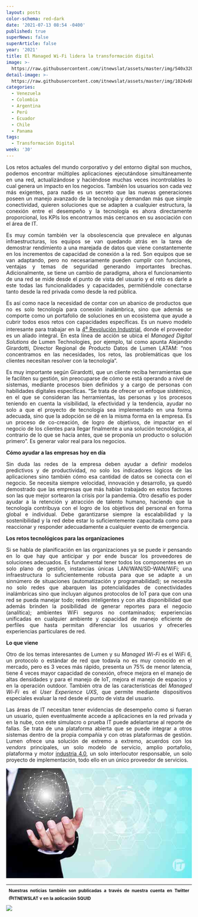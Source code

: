 ```yaml
---
layout: posts
color-schema: red-dark
date: '2021-07-13 08:54 -0400'
published: true
superNews: false
superArticle: false
year: '2021'
title: El Managed Wi-Fi lidera la transformación digital
image: >-
  https://raw.githubusercontent.com/itnewslat/assets/master/img/540x320/TransformacionDigital-p.jpg
detail-image: >-
  https://raw.githubusercontent.com/itnewslat/assets/master/img/1024x680/TransformacionDigital-g.jpg
categories:
  - Venezuela
  - Colombia
  - Argentina
  - Perú
  - Ecuador
  - Chile
  - Panama
tags:
  - Transformación Digital
week: '30'
---
```

<p style="text-align: justify;">Los retos actuales del mundo corporativo y del entorno digital son muchos, podemos encontrar múltiples aplicaciones ejecutándose simultáneamente en una red, actualizándose y haciéndose muchas veces incontrolables lo cual genera un impacto en los negocios. También los usuarios son cada vez más exigentes, para nadie es un secreto que las nuevas generaciones poseen un manejo avanzado de la tecnología y demandan más que simple conectividad, quieren soluciones que se adapten a cualquier estructura, la conexión entre el desempeño y la tecnología es ahora directamente proporcional, los KPIs los encontramos más cercanos en su asociación con el área de IT.</p>
<p style="text-align: justify;">Es muy común también ver la obsolescencia que prevalece en algunas infraestructuras, los equipos se van quedando atrás en la tarea de demostrar rendimiento a una marejada de datos que viene constantemente en los incrementos de capacidad de conexión a la red. Son equipos que se van adaptando, pero no necesariamente pueden cumplir con funciones, ventajas y temas de seguridad generando importantes brechas. Adicionalmente, se tiene un cambio de paradigma, ahora el funcionamiento de una red se mide desde el punto de vista del usuario y el reto es darle a este todas las funcionalidades y capacidades, permitiéndole conectarse tanto desde la red privada como desde la red pública.</p>
<p style="text-align: justify;">Es así como nace la necesidad de contar con un abanico de productos que no es solo tecnología para conexión inalámbrica, sino que además se comporte como un portafolio de soluciones en un ecosistema que ayude a cubrir todos esos retos con capacidades específicas. Es un nuevo modelo interesante para trabajar en la <a href="https://brandcom.us4.list-manage.com/track/click?u=9581ae7daa795e06b11c9f476&amp;id=40f431fb68&amp;e=0af6310e5f">4<sup>a</sup> Revolución Industrial,</a> donde el proveedor es un aliado integral. En esta línea de acción se ubica el <em>Managed Digital Solutions</em> de Lumen Technologies, por ejemplo, tal como apunta Alejandro Girardotti, Director Regional de Producto Datos de Lumen LATAM: “nos concentramos en las necesidades, los retos, las problemáticas que los clientes necesitan resolver con la tecnología”.</p>
<p style="text-align: justify;">Es muy importante según Girardotti, que un cliente reciba herramientas que le faciliten su gestión, sin preocuparse de cómo se está operando a nivel de sistemas, mediante procesos bien definidos y a cargo de personas con habilidades digitales específicas. “Se trata de ofrecer un enfoque sistémico, en el que se consideran las herramientas, las personas y los procesos teniendo en cuenta la visibilidad, la efectividad y la tendencia, ayudar no solo a que el proyecto de tecnología sea implementado en una forma adecuada, sino que la adopción se dé en la misma forma en la empresa. Es un proceso de co-creación, de logro de objetivos, de impactar en el negocio de los clientes para llegar finalmente a una solución tecnológica, al contrario de lo que se hacía antes, que se proponía un producto o solución primero”. Es generar valor real para los negocios.</p>
<p style="text-align: justify;"><strong>Cómo ayudar a las empresas hoy en día</strong></p>
<p style="text-align: justify;">Sin duda las redes de la empresa deben ayudar a definir modelos predictivos y de productividad, no solo los indicadores lógicos de las aplicaciones sino también cómo esa cantidad de datos se conecta con el negocio. Se necesita siempre velocidad, innovación y desarrollo, ya quedó demostrado que las empresas que más habían trabajado en estos factores son las que mejor sortearon la crisis por la pandemia. Otro desafío es poder ayudar a la retención y atracción de talento humano, haciendo que la tecnología contribuya con el logro de los objetivos del personal en forma global e individual. Debe garantizarse siempre la escalabilidad y la sostenibilidad y la red debe estar lo suficientemente capacitada como para reaccionar y responder adecuadamente a cualquier evento de emergencia.</p>
<p style="text-align: justify;"><strong>Los retos tecnológicos para las organizaciones</strong></p>
<p style="text-align: justify;">Si se habla de planificación en las organizaciones ya se puede ir pensando en lo que hay que anticipar y por ende buscar los proveedores de soluciones adecuados. Es fundamental tener todos los componentes en un solo plano de gestión, instancias únicas LAN/WAN/SD-WAN/WiFi; una infraestructura lo suficientemente robusta para que se adapte a un sinnúmero de situaciones (automatización y programabilidad); se necesita no solo redes que abarquen las potencialidades de conectividades inalámbricas sino que incluyan algunos protocolos de IoT para que con una red se pueda manejar todo; redes inteligentes y con alta disponibilidad que además brinden la posibilidad de generar reportes para el negocio (analítica); ambientes WiFi seguros no contaminados; experiencias unificadas en cualquier ambiente y capacidad de manejo eficiente de perfiles que hasta permitan diferenciar los usuarios y ofrecerles experiencias particulares de red.</p>
<p style="text-align: justify;"><strong>Lo que viene </strong></p>
<p style="text-align: justify;">Otro de los temas interesantes de Lumen y su <em>Managed Wi-Fi</em> es el WiFi 6, un protocolo o estándar de red que todavía no es muy conocido en el mercado, pero es 3 veces más rápido, presenta un 75% de menor latencia, tiene 4 veces mayor capacidad de conexión, ofrece mejora en el manejo de altas densidades y para el manejo de IoT, mejora el manejo de espacios y en la operación outdoor. También otra de las características del <em>Managed Wi-Fi</em> es el <em>User Experience UXS</em>, que permite mediante dispositivos especiales evaluar la red desde el punto de vista del usuario.</p>
<p style="text-align: justify;">Las áreas de IT necesitan tener evidencias de desempeño como si fueran un usuario, quien eventualmente accede a aplicaciones en la red privada y en la nube, con este simulacro o prueba IT puede adelantarse al reporte de fallas. Se trata de una plataforma abierta que se puede integrar a otros sistemas dentro de la propia compañía y con otras plataformas de gestión. Lumen ofrece una solución de extremo a extremo, acuerdos con los <em>vendors</em> principales, un solo modelo de servicio, amplio portafolio, plataforma y motor <a href="https://brandcom.us4.list-manage.com/track/click?u=9581ae7daa795e06b11c9f476&amp;id=ea9ae7313c&amp;e=0af6310e5f">industria 4.0</a>, un solo interlocutor responsable, un solo proyecto de implementación, todo ello en un único proveedor de servicios.</p>

![](https://raw.githubusercontent.com/itnewslat/assets/master/img/540x320/TransformacionDigital-p.jpg)

<table style="height: 42px;" width="569">
<tbody>
<tr>
<td style="text-align: justify;"><sub><strong>Nuestras noticias también son publicadas a través de nuestra cuenta en Twitter <a href="https://twitter.com/itnewslat?lang=es">@ITNEWSLAT</a> y en la aplicación <a href="https://squidapp.co/en/">SQUID</a></strong></sub></td>
</tr>
</tbody>
</table>

<img src="https://tracker.metricool.com/c3po.jpg?hash=56f88a41e39ab42c063cc51676587a04"/>


